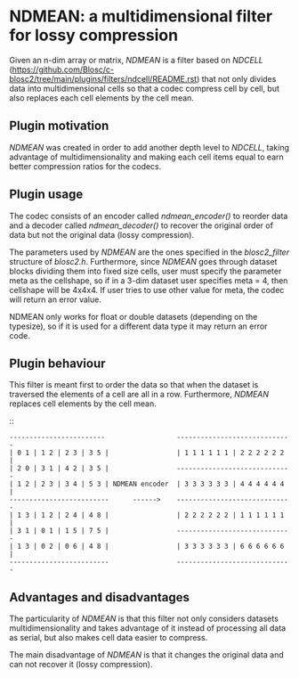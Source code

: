 NDMEAN: a multidimensional filter for lossy compression
=============================================================================

Given an n-dim array or matrix, *NDMEAN* is a filter based on *NDCELL*
(https://github.com/Blosc/c-blosc2/tree/main/plugins/filters/ndcell/README.rst)
that not only divides data into multidimensional cells so
that a codec compress cell by cell, but also replaces each cell elements by
the cell mean.

Plugin motivation
--------------------

*NDMEAN* was created in order to add another depth level to *NDCELL*, taking
advantage of multidimensionality and making each cell items equal to earn
better compression ratios for the codecs.

Plugin usage
-------------------

The codec consists of an encoder called *ndmean_encoder()* to reorder data and
a decoder called *ndmean_decoder()* to recover the original order of data
but not the original data (lossy compression).

The parameters used by *NDMEAN* are the ones specified in the *blosc2_filter*
structure of *blosc2.h*.
Furthermore, since *NDMEAN* goes through dataset blocks dividing them into fixed size cells,
user must specify the parameter meta as the cellshape, so if in a
3-dim dataset user specifies meta = 4, then cellshape will be 4x4x4. If user tries to use other value for meta, the codec
will return an error value.

NDMEAN only works for float or double datasets (depending on the typesize), so if it is used 
for a different data type it may return an error code.

Plugin behaviour
-------------------

This filter is meant first to order the data so that when the
dataset is traversed the elements of a cell are all in a row.
Furthermore, *NDMEAN* replaces cell elements by the cell mean.

::

    ------------------------                  -----------------------------
    | 0 1 | 1 2 | 2 3 | 3 5 |                 | 1 1 1 1 1 1 | 2 2 2 2 2 2 |
    | 2 0 | 3 1 | 4 2 | 3 5 |                 -----------------------------
    | 1 2 | 2 3 | 3 4 | 5 3 | NDMEAN encoder  | 3 3 3 3 3 3 | 4 4 4 4 4 4 |
    -------------------------      ------>    -----------------------------
    | 1 3 | 1 2 | 2 4 | 4 8 |                 | 2 2 2 2 2 2 | 1 1 1 1 1 1 |
    | 3 1 | 0 1 | 1 5 | 7 5 |                 -----------------------------
    | 1 3 | 0 2 | 0 6 | 4 8 |                 | 3 3 3 3 3 3 | 6 6 6 6 6 6 |
    -------------------------                 -----------------------------



Advantages and disadvantages
------------------------------

The particularity of *NDMEAN* is that this filter not only
considers datasets multidimensionality and takes advantage of it instead
of processing all data as serial, but also makes cell data easier to
compress.

The main disadvantage of *NDMEAN* is that it changes the original data
and can not recover it (lossy compression).








